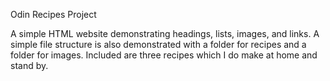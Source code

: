 Odin Recipes Project

A simple HTML website demonstrating headings, lists, images, and links.
A simple file structure is also demonstrated with a folder for recipes and a folder for images.
Included are three recipes which I do make at home and stand by.